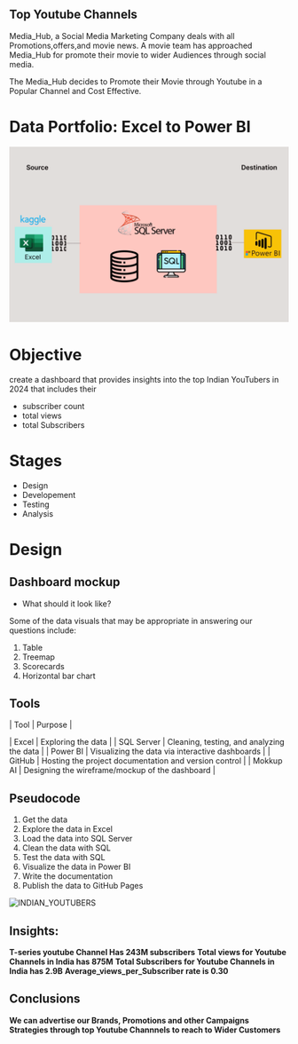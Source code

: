 ## Top Youtube Channels
Media_Hub, a Social Media Marketing Company deals with all Promotions,offers,and movie news.
A movie team has approached Media_Hub for promote their movie to wider Audiences through social media.

The Media_Hub decides to Promote their Movie through Youtube in a Popular Channel and Cost Effective.


# Data Portfolio: Excel to Power BI 


![excel-to-powerbi-animated-diagram](assets/images/kaggle_to_powerbi.gif)


# Objective  

create a dashboard that provides insights into the top Indian YouTubers in 2024 that includes their 
- subscriber count
- total views
- total Subscribers 


# Stages

- Design
- Developement
- Testing
- Analysis 
 


# Design  

## Dashboard mockup

- What should it look like? 

Some of the data visuals that may be appropriate in answering our questions include:

1. Table
2. Treemap
3. Scorecards
4. Horizontal bar chart 


## Tools 


| Tool | Purpose |

| Excel | Exploring the data |
| SQL Server | Cleaning, testing, and analyzing the data |
| Power BI | Visualizing the data via interactive dashboards |
| GitHub | Hosting the project documentation and version control |
| Mokkup AI | Designing the wireframe/mockup of the dashboard | 



## Pseudocode

1. Get the data
2. Explore the data in Excel
3. Load the data into SQL Server
4. Clean the data with SQL
5. Test the data with SQL
6. Visualize the data in Power BI
7.  Write the documentation 
8. Publish the data to GitHub Pages





![INDIAN_YOUTUBERS](https://github.com/simha-p/simha.github.io/assets/107531005/43024fa3-88ad-4295-b041-411cafbec5a7)

## Insights:

**T-series youtube Channel Has 243M subscribers**
**Total views for Youtube Channels in India has 875M**
**Total Subscribers for Youtube Channels in India has 2.9B**
**Average_views_per_Subscriber rate is 0.30**


## Conclusions 

**We can advertise our Brands, Promotions and other Campaigns Strategies through top Youtube Channnels to reach to Wider Customers**

